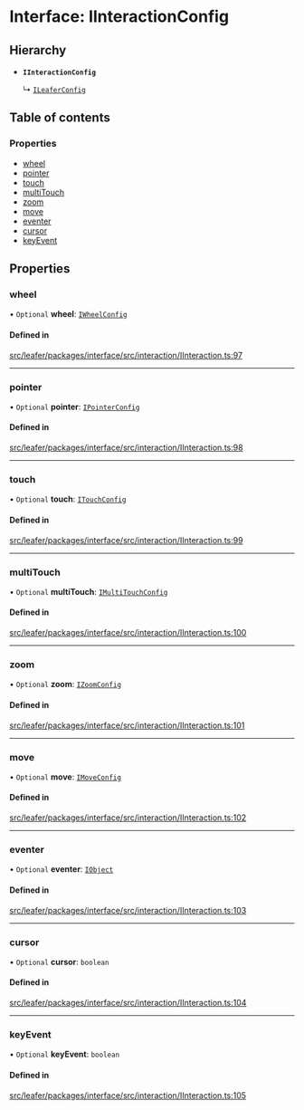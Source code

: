 # Interface: IInteractionConfig

## Hierarchy

- **`IInteractionConfig`**

  ↳ [`ILeaferConfig`](ILeaferConfig.md)

## Table of contents

### Properties

- [wheel](IInteractionConfig.md#wheel)
- [pointer](IInteractionConfig.md#pointer)
- [touch](IInteractionConfig.md#touch)
- [multiTouch](IInteractionConfig.md#multitouch)
- [zoom](IInteractionConfig.md#zoom)
- [move](IInteractionConfig.md#move)
- [eventer](IInteractionConfig.md#eventer)
- [cursor](IInteractionConfig.md#cursor)
- [keyEvent](IInteractionConfig.md#keyevent)

## Properties

### wheel

• `Optional` **wheel**: [`IWheelConfig`](IWheelConfig.md)

#### Defined in

[src/leafer/packages/interface/src/interaction/IInteraction.ts:97](https://github.com/leaferjs/leafer/blob/ce388543b1c91bc943ac7537f94ff47adf234c5d/packages/interface/src/interaction/IInteraction.ts#L97)

___

### pointer

• `Optional` **pointer**: [`IPointerConfig`](IPointerConfig.md)

#### Defined in

[src/leafer/packages/interface/src/interaction/IInteraction.ts:98](https://github.com/leaferjs/leafer/blob/ce388543b1c91bc943ac7537f94ff47adf234c5d/packages/interface/src/interaction/IInteraction.ts#L98)

___

### touch

• `Optional` **touch**: [`ITouchConfig`](ITouchConfig.md)

#### Defined in

[src/leafer/packages/interface/src/interaction/IInteraction.ts:99](https://github.com/leaferjs/leafer/blob/ce388543b1c91bc943ac7537f94ff47adf234c5d/packages/interface/src/interaction/IInteraction.ts#L99)

___

### multiTouch

• `Optional` **multiTouch**: [`IMultiTouchConfig`](IMultiTouchConfig.md)

#### Defined in

[src/leafer/packages/interface/src/interaction/IInteraction.ts:100](https://github.com/leaferjs/leafer/blob/ce388543b1c91bc943ac7537f94ff47adf234c5d/packages/interface/src/interaction/IInteraction.ts#L100)

___

### zoom

• `Optional` **zoom**: [`IZoomConfig`](IZoomConfig.md)

#### Defined in

[src/leafer/packages/interface/src/interaction/IInteraction.ts:101](https://github.com/leaferjs/leafer/blob/ce388543b1c91bc943ac7537f94ff47adf234c5d/packages/interface/src/interaction/IInteraction.ts#L101)

___

### move

• `Optional` **move**: [`IMoveConfig`](IMoveConfig.md)

#### Defined in

[src/leafer/packages/interface/src/interaction/IInteraction.ts:102](https://github.com/leaferjs/leafer/blob/ce388543b1c91bc943ac7537f94ff47adf234c5d/packages/interface/src/interaction/IInteraction.ts#L102)

___

### eventer

• `Optional` **eventer**: [`IObject`](IObject.md)

#### Defined in

[src/leafer/packages/interface/src/interaction/IInteraction.ts:103](https://github.com/leaferjs/leafer/blob/ce388543b1c91bc943ac7537f94ff47adf234c5d/packages/interface/src/interaction/IInteraction.ts#L103)

___

### cursor

• `Optional` **cursor**: `boolean`

#### Defined in

[src/leafer/packages/interface/src/interaction/IInteraction.ts:104](https://github.com/leaferjs/leafer/blob/ce388543b1c91bc943ac7537f94ff47adf234c5d/packages/interface/src/interaction/IInteraction.ts#L104)

___

### keyEvent

• `Optional` **keyEvent**: `boolean`

#### Defined in

[src/leafer/packages/interface/src/interaction/IInteraction.ts:105](https://github.com/leaferjs/leafer/blob/ce388543b1c91bc943ac7537f94ff47adf234c5d/packages/interface/src/interaction/IInteraction.ts#L105)
